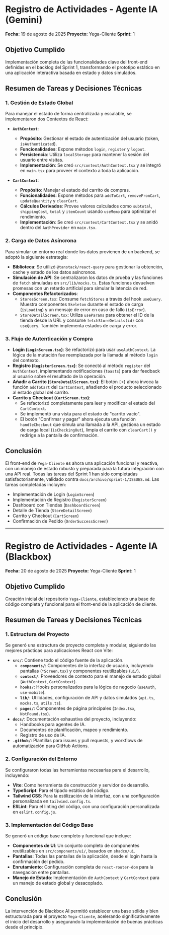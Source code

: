 # Registro de Actividades - Agente IA (Gemini)

**Fecha:** 19 de agosto de 2025
**Proyecto:** Yega-Cliente
**Sprint:** 1

## Objetivo Cumplido

Implementación completa de las funcionalidades clave del front-end definidas en el backlog del Sprint 1, transformando el prototipo estático en una aplicación interactiva basada en estado y datos simulados.

## Resumen de Tareas y Decisiones Técnicas

### 1. Gestión de Estado Global

Para manejar el estado de forma centralizada y escalable, se implementaron dos Contextos de React:

-   **`AuthContext`**:
    -   **Propósito**: Gestionar el estado de autenticación del usuario (token, `isAuthenticated`).
    -   **Funcionalidades**: Expone métodos `login`, `register` y `logout`.
    -   **Persistencia**: Utiliza `localStorage` para mantener la sesión del usuario entre visitas.
    -   **Implementación**: Se creó `src/context/AuthContext.tsx` y se integró en `main.tsx` para proveer el contexto a toda la aplicación.

-   **`CartContext`**:
    -   **Propósito**: Manejar el estado del carrito de compras.
    -   **Funcionalidades**: Expone métodos para `addToCart`, `removeFromCart`, `updateQuantity` y `clearCart`.
    -   **Cálculos Derivados**: Provee valores calculados como `subtotal`, `shippingCost`, `total` y `itemCount` usando `useMemo` para optimizar el rendimiento.
    -   **Implementación**: Se creó `src/context/CartContext.tsx` y se anidó dentro del `AuthProvider` en `main.tsx`.

### 2. Carga de Datos Asíncrona

Para simular un entorno real donde los datos provienen de un backend, se adoptó la siguiente estrategia:

-   **Biblioteca**: Se utilizó `@tanstack/react-query` para gestionar la obtención, cache y estado de los datos asíncronos.
-   **Simulación de API**: Se centralizaron los datos de prueba y las funciones de `fetch` simuladas en `src/lib/mocks.ts`. Estas funciones devuelven promesas con un retardo artificial para simular la latencia de red.
-   **Componentes Refactorizados**:
    -   `StoresScreen.tsx`: Consume `fetchStores` a través del hook `useQuery`. Muestra componentes `Skeleton` durante el estado de carga (`isLoading`) y un mensaje de error en caso de fallo (`isError`).
    -   `StoreDetailScreen.tsx`: Utiliza `useParams` para obtener el ID de la tienda desde la URL y consume `fetchStoreDetails(id)` con `useQuery`. También implementa estados de carga y error.

### 3. Flujo de Autenticación y Compra

-   **Login (`LoginScreen.tsx`)**: Se refactorizó para usar `useAuthContext`. La lógica de la mutación fue reemplazada por la llamada al método `login` del contexto.
-   **Registro (`RegisterScreen.tsx`)**: Se conectó al método `register` del `AuthContext`, implementando notificaciones (`toasts`) para dar feedback al usuario sobre el resultado de la operación.
-   **Añadir a Carrito (`StoreDetailScreen.tsx`)**: El botón `[+]` ahora invoca la función `addToCart` del `CartContext`, añadiendo el producto seleccionado al estado global del carrito.
-   **Carrito y Checkout (`CartScreen.tsx`)**:
    -   Se refactorizó completamente para leer y modificar el estado del `CartContext`.
    -   Se implementó una vista para el estado de "carrito vacío".
    -   El botón "Confirmar y pagar" ahora ejecuta una función `handleCheckout` que simula una llamada a la API, gestiona un estado de carga local (`isCheckingOut`), limpia el carrito con `clearCart()` y redirige a la pantalla de confirmación.

## Conclusión

El front-end de `Yega-Cliente` es ahora una aplicación funcional y reactiva, con un manejo de estado robusto y preparada para la futura integración con una API real. Todas las tareas del Sprint 1 han sido completadas satisfactoriamente, validado contra `docs/archivo/sprint-1/ISSUES.md`. Las tareas completadas incluyen:

-   Implementación de Login (`LoginScreen`)
-   Implementación de Registro (`RegisterScreen`)
-   Dashboard con Tiendas (`DashboardScreen`)
-   Detalle de Tienda (`StoreDetailScreen`)
-   Carrito y Checkout (`CartScreen`)
-   Confirmación de Pedido (`OrderSuccessScreen`)

---

# Registro de Actividades - Agente IA (Blackbox)

**Fecha:** 20 de agosto de 2025
**Proyecto:** Yega-Cliente
**Sprint:** 1

## Objetivo Cumplido

Creación inicial del repositorio `Yega-Cliente`, estableciendo una base de código completa y funcional para el front-end de la aplicación de cliente.

## Resumen de Tareas y Decisiones Técnicas

### 1. Estructura del Proyecto

Se generó una estructura de proyecto completa y modular, siguiendo las mejores prácticas para aplicaciones React con Vite:

-   **`src/`**: Contiene todo el código fuente de la aplicación.
    -   **`components/`**: Componentes de la interfaz de usuario, incluyendo pantallas (`*Screen.tsx`) y componentes reutilizables (`ui/`).
    -   **`context/`**: Proveedores de contexto para el manejo de estado global (`AuthContext`, `CartContext`).
    -   **`hooks/`**: Hooks personalizados para la lógica de negocio (`useAuth`, `use-mobile`).
    -   **`lib/`**: Utilidades, configuración de API y datos simulados (`api.ts`, `mocks.ts`, `utils.ts`).
    -   **`pages/`**: Componentes de página principales (`Index.tsx`, `NotFound.tsx`).
-   **`docs/`**: Documentación exhaustiva del proyecto, incluyendo:
    -   Handbooks para agentes de IA.
    -   Documentos de planificación, mapeo y rendimiento.
    -   Registro de uso de IA.
-   **`.github/`**: Plantillas para issues y pull requests, y workflows de automatización para GitHub Actions.

### 2. Configuración del Entorno

Se configuraron todas las herramientas necesarias para el desarrollo, incluyendo:

-   **Vite**: Como herramienta de construcción y servidor de desarrollo.
-   **TypeScript**: Para el tipado estático del código.
-   **Tailwind CSS**: Para la estilización de la interfaz, con una configuración personalizada en `tailwind.config.ts`.
-   **ESLint**: Para el linting del código, con una configuración personalizada en `eslint.config.js`.

### 3. Implementación del Código Base

Se generó un código base completo y funcional que incluye:

-   **Componentes de UI**: Un conjunto completo de componentes reutilizables en `src/components/ui/`, basados en `shadcn/ui`.
-   **Pantallas**: Todas las pantallas de la aplicación, desde el login hasta la confirmación del pedido.
-   **Enrutamiento**: Configuración completa de `react-router-dom` para la navegación entre pantallas.
-   **Manejo de Estado**: Implementación de `AuthContext` y `CartContext` para un manejo de estado global y desacoplado.

## Conclusión

La intervención de Blackbox AI permitió establecer una base sólida y bien estructurada para el proyecto `Yega-Cliente`, acelerando significativamente el inicio del desarrollo y asegurando la implementación de buenas prácticas desde el principio.
